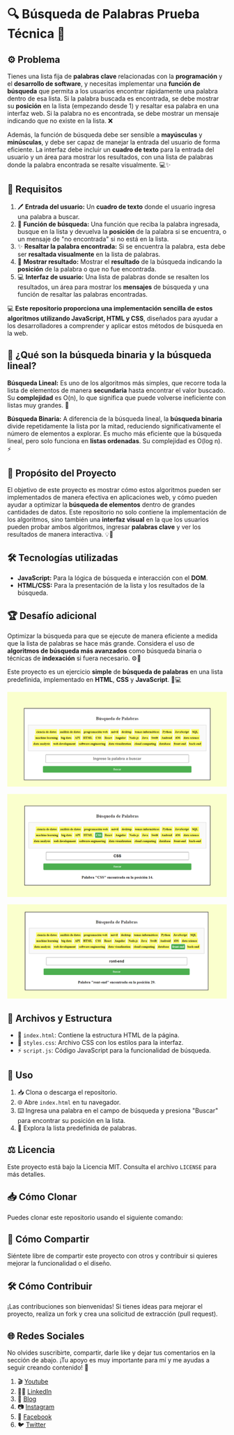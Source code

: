 # 🔍 Búsqueda de Palabras Prueba Técnica 🚀

 ## ⚙️ Problema

Tienes una lista fija de **palabras clave** relacionadas con la **programación** y el **desarrollo de software**, y necesitas implementar una **función de búsqueda** que permita a los usuarios encontrar rápidamente una palabra dentro de esa lista. Si la palabra buscada es encontrada, se debe mostrar su **posición** en la lista (empezando desde 1) y resaltar esa palabra en una interfaz web. Si la palabra no es encontrada, se debe mostrar un mensaje indicando que no existe en la lista. ❌

Además, la función de búsqueda debe ser sensible a **mayúsculas** y **minúsculas**, y debe ser capaz de manejar la entrada del usuario de forma eficiente. La interfaz debe incluir un **cuadro de texto** para la entrada del usuario y un área para mostrar los resultados, con una lista de palabras donde la palabra encontrada se resalte visualmente. 💻✨

## 📝 Requisitos

1. 🖊️ **Entrada del usuario:** Un **cuadro de texto** donde el usuario ingresa una palabra a buscar.
2. 🔎 **Función de búsqueda:** Una función que reciba la palabra ingresada, busque en la lista y devuelva la **posición** de la palabra si se encuentra, o un mensaje de "no encontrada" si no está en la lista.
3. ✨ **Resaltar la palabra encontrada:** Si se encuentra la palabra, esta debe ser **resaltada visualmente** en la lista de palabras.
4. 📍 **Mostrar resultado:** Mostrar el **resultado** de la búsqueda indicando la **posición** de la palabra o que no fue encontrada.
5. 💻 **Interfaz de usuario:** Una lista de palabras donde se resalten los resultados, un área para mostrar los **mensajes** de búsqueda y una función de resaltar las palabras encontradas.

💻 **Este repositorio proporciona una implementación sencilla de estos algoritmos utilizando JavaScript, HTML y CSS**, diseñados para ayudar a los desarrolladores a comprender y aplicar estos métodos de búsqueda en la web.

## 🧐 ¿Qué son la búsqueda binaria y la búsqueda lineal?

**Búsqueda Lineal:** Es uno de los algoritmos más simples, que recorre toda la lista de elementos de manera **secundaria** hasta encontrar el valor buscado. Su **complejidad** es O(n), lo que significa que puede volverse ineficiente con listas muy grandes. 🔄

**Búsqueda Binaria:** A diferencia de la búsqueda lineal, la **búsqueda binaria** divide repetidamente la lista por la mitad, reduciendo significativamente el número de elementos a explorar. Es mucho más eficiente que la búsqueda lineal, pero solo funciona en **listas ordenadas**. Su complejidad es O(log n). ⚡

## 🎯 Propósito del Proyecto

El objetivo de este proyecto es mostrar cómo estos algoritmos pueden ser implementados de manera efectiva en aplicaciones web, y cómo pueden ayudar a optimizar la **búsqueda de elementos** dentro de grandes cantidades de datos. Este repositorio no solo contiene la implementación de los algoritmos, sino también una **interfaz visual** en la que los usuarios pueden probar ambos algoritmos, ingresar **palabras clave** y ver los resultados de manera interactiva. 💡🚀

## 🛠️ Tecnologías utilizadas

* **JavaScript:** Para la lógica de búsqueda e interacción con el **DOM**.
* **HTML/CSS:** Para la presentación de la lista y los resultados de la búsqueda.

## 🏆 Desafío adicional

Optimizar la búsqueda para que se ejecute de manera eficiente a medida que la lista de palabras se hace más grande. Considera el uso de **algoritmos de búsqueda más avanzados** como búsqueda binaria o técnicas de **indexación** si fuera necesario. ⚙️💨

Este proyecto es un ejercicio **simple** de **búsqueda de palabras** en una lista predefinida, implementado en **HTML**, **CSS** y **JavaScript**. 📂💻

![Vista previa del proyecto](Screenshot_51.png)

![Vista previa del proyecto](Screenshot_52.png)

![Vista previa del proyecto](Screenshot_53.png)

## 📂 Archivos y Estructura

- 📄 `index.html`: Contiene la estructura HTML de la página.
- 🎨 `styles.css`: Archivo CSS con los estilos para la interfaz.
- ⚡ `script.js`: Código JavaScript para la funcionalidad de búsqueda.

## 🚀 Uso

1. 📥 Clona o descarga el repositorio.
2. 🌐 Abre `index.html` en tu navegador.
3. ⌨️ Ingresa una palabra en el campo de búsqueda y presiona "Buscar" para encontrar su posición en la lista.
4. 📖 Explora la lista predefinida de palabras.

## ⚖️ Licencia

Este proyecto está bajo la Licencia MIT. Consulta el archivo `LICENSE` para más detalles.

## 📥 Cómo Clonar

Puedes clonar este repositorio usando el siguiente comando:

## 🤝 Cómo Compartir

Siéntete libre de compartir este proyecto con otros y contribuir si quieres mejorar la funcionalidad o el diseño.

## 🛠️ Cómo Contribuir

¡Las contribuciones son bienvenidas! Si tienes ideas para mejorar el proyecto, realiza un fork y crea una solicitud de extracción (pull request).

## 🌐 Redes Sociales

No olvides suscribirte, compartir, darle like y dejar tus comentarios en la sección de abajo. ¡Tu apoyo es muy importante para mí y me ayudas a seguir creando contenido! 💚

1. 🎬 [Youtube](https://www.youtube.com/@JuancitoPenaV)
2. 👨‍💼 [LinkedIn](https://www.linkedin.com/in/juancitope%C3%B1a/)
3. 📰 [Blog](https://advisertecnology.com/)
4. 📷 [Instagram](https://www.instagram.com/juancito.pena.v/)
5. 📑 [Facebook](https://www.facebook.com/juancito.p.v)
6. 🐦 [Twitter](https://twitter.com/JuancitoPenaV)

